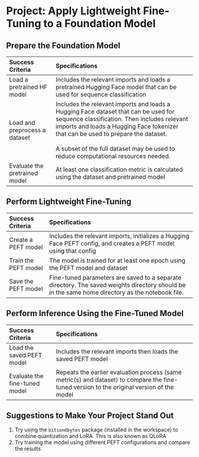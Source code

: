 # Project: Apply Lightweight Fine-Tuning to a Foundation Model
## Prepare the Foundation Model
| Success Criteria  | Specifications  |
|:------------------|:----------------|
| Load a pretrained HF model | Includes the relevant imports and loads a pretrained Hugging Face model that can be used for sequence classification |
| Load and preprocess a dataset | Includes the relevant imports and loads a Hugging Face dataset that can be used for sequence classification. Then includes relevant imports and loads a Hugging Face tokenizer that can be used to prepare the dataset. <br /><br /> A subset of the full dataset may be used to reduce computational resources needed. |
| Evaluate the pretrained model | At least one classification metric is calculated using the dataset and pretrained model |

## Perform Lightweight Fine-Tuning
| Success Criteria | Specifications |
|:-----------------|:---------------|
| Create a PEFT model | Includes the relevant imports, initializes a Hugging Face PEFT config, and creates a PEFT model using that config |
| Train the PEFT model | The model is trained for at least one epoch using the PEFT model and dataset |
| Save the PEFT model | Fine-tuned parameters are saved to a separate directory. The saved weights directory should be in the same home directory as the notebook file. |

## Perform Inference Using the Fine-Tuned Model
| Success Criteria | Specifications |
|:-----------------|:---------------|
| Load the saved PEFT model | Includes the relevant imports then loads the saved PEFT model |
| Evaluate the fine-tuned model | Repeats the earlier evaluation process (same metric(s) and dataset) to compare the fine-tuned version to the original version of the model |

## Suggestions to Make Your Project Stand Out
1. Try using the `bitsandbytes` package (installed in the workspace) to combine quantization and LoRA. This is also known as QLoRA
2. Try training the model using different PEFT configurations and compare the results